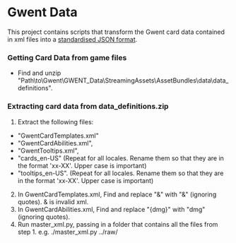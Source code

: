 # Gwent Data
This project contains scripts that transform the Gwent card data contained in xml files into a [standardised JSON format](standard-format.json).

### Getting Card Data from game files
* Find and unzip "Path\to\Gwent\GWENT_Data\StreamingAssets\AssetBundles\data\data_definitions".

### Extracting card data from data_definitions.zip
1. Extract the following files:
  * "GwentCardTemplates.xml"
  * "GwentCardAbilities.xml",
  * "GwentTooltips.xml",
  * "cards_en-US" (Repeat for all locales. Rename them so that they are in the format 'xx-XX'. Upper case is important)
  * "tooltips_en-US". (Repeat for all locales. Rename them so that they are in the format 'xx-XX'. Upper case is important)
2. In GwentCardTemplates.xml, Find and replace "&" with "&amp;" (ignoring quotes). & is invalid xml.
3. In GwentCardAbilities.xml, Find and replace "{dmg}" with "dmg" (ignoring quotes).
4. Run master_xml.py, passing in a folder that contains all the files from step 1.
    e.g. ./master_xml.py ../raw/
